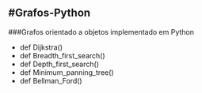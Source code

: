 #Grafos-Python
-------------
###Grafos orientado a objetos implementado em Python

  * def Dijkstra()
  * def Breadth_first_search()
  * def Depth_first_search()
  * def Minimum_panning_tree()
  * def Bellman_Ford()
